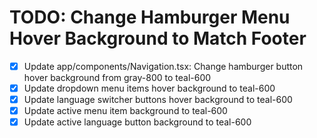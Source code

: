 # TODO: Change Hamburger Menu Hover Background to Match Footer

- [x] Update app/components/Navigation.tsx: Change hamburger button hover background from gray-800 to teal-600
- [x] Update dropdown menu items hover background to teal-600
- [x] Update language switcher buttons hover background to teal-600
- [x] Update active menu item background to teal-600
- [x] Update active language button background to teal-600

